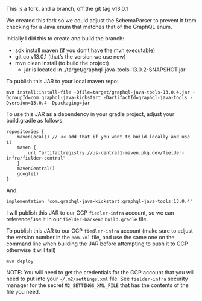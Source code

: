 This is a fork, and a branch, off the git tag v13.0.1

We created this fork so we could adjust the SchemaParser to prevent it from checking for a Java enum that matches that
of the GraphQL enum.

Initially I did this to create and build the branch:

- sdk install maven (if you don’t have the mvn executable)
- git co v13.0.1 (that’s the version we use now)
- mvn clean install (to build the project)
    - jar is located in ./target/graphql-java-tools-13.0.2-SNAPSHOT.jar

To publish this JAR to your local maven repo:

```
mvn install:install-file -Dfile=target/graphql-java-tools-13.0.4.jar -DgroupId=com.graphql-java-kickstart -DartifactId=graphql-java-tools -Dversion=13.0.4 -Dpackaging=jar
```

To use this JAR as a dependency in your gradle project, adjust your build.gradle as follows:

```
repositories {
    mavenLocal() // << add that if you want to build locally and use it
    maven {
        url "artifactregistry://us-central1-maven.pkg.dev/fielder-infra/fielder-central"
    }
    mavenCentral()
    google()
}
```

And:

```
implementation 'com.graphql-java-kickstart:graphql-java-tools:13.0.4'
```

I will publish this JAR to our GCP `fiedler-infra` account, so we can reference/use it in
our `fielder-backend` `build.gradle` file.

To publish this JAR to our GCP `fiedler-infra` account (make sure to adjust the version number in the `pom.xml` file,
and use the same one on the command line when building the JAR before attempting to push it to GCP otherwise it will
fail)

```
mvn deploy
```

NOTE: You will need to get the credentials for the GCP account that you will need to put into your `~/.m2/settings.xml`
file. See `fielder-infra` security manager for the secret `M2_SETTINGS_XML_FILE` that has the contents of the file you
need.

